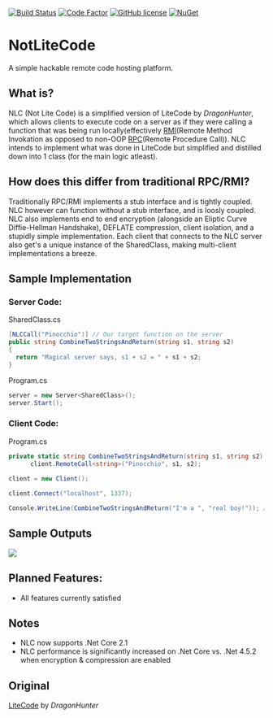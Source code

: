 [![Build Status](https://ci.appveyor.com/api/projects/status/github/ImVexed/notlitecode?branch=master)](https://ci.appveyor.com/project/ImVexed/notlitecode?branch=master)
[![Code Factor](https://www.codefactor.io/repository/github/imvexed/notlitecode/badge)](https://www.codefactor.io/repository/github/imvexed/notlitecode)
[![GitHub license](https://img.shields.io/github/license/ImVexed/NotLiteCode.svg)](https://github.com/ImVexed/NotLiteCode/blob/master/LICENSE)
[![NuGet](https://img.shields.io/nuget/v/Nuget.Core.svg)](https://www.nuget.org/packages/NotLiteCode/1.0.0)

# NotLiteCode
A simple hackable remote code hosting platform.

## What is?
NLC (Not Lite Code) is a simplified version of LiteCode by *DragonHunter*, which allows clients to execute code on a server as if they were calling a function that was being run locally(effectively [RMI](https://en.wikipedia.org/wiki/Distributed_object_communication)(Remote Method Invokation as opposed to non-OOP [RPC](https://en.wikipedia.org/wiki/Remote_procedure_call)(Remote Procedure Call)).
NLC intends to implement what was done in LiteCode but simplified and distilled down into 1 class (for the main logic atleast). 

## How does this differ from traditional RPC/RMI?
Traditionally RPC/RMI implements a stub interface and is tightly coupled. NLC however can function without a stub interface, and is loosly coupled. NLC also implements end to end encryption (alongside an Eliptic Curve Diffie-Hellman Handshake), DEFLATE compression, client isolation, and a stupidly simple implementation.  Each client that connects to the NLC server also get's a unique instance of the SharedClass, making multi-client implementations a breeze.

## Sample Implementation
### Server Code:
SharedClass.cs
```C#
[NLCCall("Pinocchio")] // Our target function on the server
public string CombineTwoStringsAndReturn(string s1, string s2)
{
  return "Magical server says, s1 + s2 = " + s1 + s2;
}
```
Program.cs
```C#
server = new Server<SharedClass>();
server.Start();
```
### Client Code:
Program.cs
```C#
private static string CombineTwoStringsAndReturn(string s1, string s2) =>
      client.RemoteCall<string>("Pinocchio", s1, s2);
      
client = new Client();

client.Connect("localhost", 1337);

Console.WriteLine(CombineTwoStringsAndReturn("I'm a ", "real boy!")); // Returns "Magical server says, s1 + s2 = I'm a real boy!"
```
## Sample Outputs
<img src="http://image.prntscr.com/image/3dabba40de9643e18c2362a1e0e6f9d3.png" align="center" />
 
## Planned Features:
  - All features currently satisfied
## Notes
  - NLC now supports .Net Core 2.1
  - NLC performance is significantly increased on .Net Core vs. .Net 4.5.2 when encryption & compression are enabled
## Original
[LiteCode](https://gitlab.com/Dergan/LiteCode) by *DragonHunter* 
